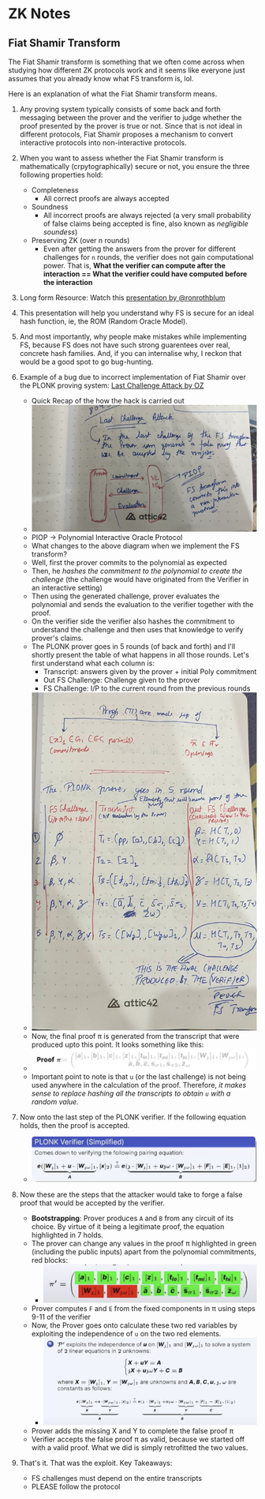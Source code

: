 # ZK Notes

## Fiat Shamir Transform

The Fiat Shamir transform is something that we often come across when studying how different ZK protocols work and it seems like everyone just assumes that you already know what FS transform is, lol.

Here is an explanation of what the Fiat Shamir transform means.

1. Any proving system typically consists of some back and forth messaging between the prover and the verifier to judge whether the proof presented by the prover is true or not. Since that is not ideal in different protocols, Fiat Shamir proposes a mechanism to convert interactive protocols into non-interactive protocols.

2. When you want to assess whether the Fiat Shamir transform is mathematically (crpytographically) secure or not, you ensure the three following properties hold: 
    + Completeness
        + All correct proofs are always accepted
    + Soundness
        + All incorrect proofs are always rejected (a very small probability of false claims being accepted is fine, also known as *negligible soundess*)
    + Preserving ZK (over n rounds)
        + Even after getting the answers from the prover for different challenges for `n` rounds, the verifier does not gain computational power. That is, **What the verifier can compute after the interaction == What the verifier could have computed before the interaction**

3. Long form Resource: Watch this [presentation by @ronrothblum](https://youtube.com/watch?v=9cagVtYstyY)

4. This presentation will help you understand why FS is secure for an ideal hash function, ie, the ROM (Random Oracle Model).

5. And most importantly, why people make mistakes while implementing FS, because FS does not have such strong guarentees over real, concrete hash families. And, if you can internalise why, I reckon that would be a good spot to go bug-hunting.

6. Example of a bug due to incorrect implementation of Fiat Shamir over the PLONK proving system: [Last Challenge Attack by OZ](https://www.youtube.com/watch?v=Sk-S8-n6Jo4)
    + Quick Recap of the how the hack is carried out
    + ![FS Transform](./assets/fs_transform1.jpeg)
    + PIOP -> Polynomial Interactive Oracle Protocol
    + What changes to the above diagram when we implement the FS transform?
    + Well, first the prover commits to the polynomial as expected
    + Then, he *hashes the commitment to the polynomial to create the challenge* (the challenge would have originated from the Verifier in an interactive setting)
    + Then using the generated challenge, prover evaluates the polynomial and sends the evaluation to the verifier together with the proof.
    + On the verifier side the verifier also hashes the commitment to understand the challenge and then uses that knowledge to verify prover's claims.
    + The PLONK prover goes in 5 rounds (of back and forth) and I'll shortly present the table of what happens in all those rounds. Let's first understand what each column is:
        + Transcript: answers given by the prover + initial Poly commitment
        + Out FS Challenge: Challenge given to the prover
        + FS Challenge: I/P to the current round from the previous rounds
    + ![](./assets/fs_transform2.jpeg)
    + Now, the final proof π is generated from the transcript that were produced upto this point. It looks something like this:
    + ![](./assets/fs_transform3.png)
    + Important point to note is that `u` (or the last challenge) is not being used anywhere in the calculation of the proof. Therefore, *it makes sense to replace hashing all the transcripts to obtain `u` with a random value.*

7. Now onto the last step of the PLONK verifier. If the following equation holds, then the proof is accepted.
    + ![](./assets/fs_transform4.png)
    
8. Now these are the steps that the attacker would take to forge a false proof that would be accepted by the verifier.
    + **Bootstrapping**: Prover produces `A` and `B` from any circuit of its choice. By virtue of it being a legitimate proof, the equation highlighted in 7 holds.
    + The prover can change any values in the proof π highlighted in green (including the public inputs) apart from the polynomial commitments, red blocks:
        + ![](./assets/fs_transform5.png)
    + Prover computes `F` and `E` from the fixed components in π using steps 9-11 of the verifier
    + Now, the Prover goes onto calculate these two red variables by exploiting the independence of `u` on the two red elements.
        + ![](./assets/fs_transform6.png) 
    + Prover adds the missing X and Y to complete the false proof π
    + Verifier accepts the false proof π as valid, because we started off with a valid proof. What we did is simply retrofitted the two values.

9. That's it. That was the exploit. Key Takeaways: 
    + FS challenges must depend on the entire transcripts
    + PLEASE follow the protocol